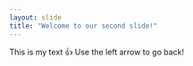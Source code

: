 ```yaml
---
layout: slide
title: "Welcome to our second slide!"
---
```

This is my text :+1:
Use the left arrow to go back!

